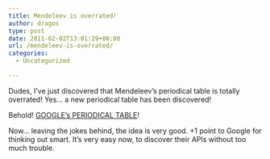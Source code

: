 ```yaml
---
title: Mendeleev is overrated!
author: dragos
type: post
date: 2011-02-02T13:01:29+00:00
url: /mendeleev-is-overrated/
categories:
  - Uncategorized

---
```

Dudes, I&#8217;ve just discovered that Mendeleev&#8217;s periodical table is totally overrated! Yes&#8230; a new periodical table has been discovered!

Behold! <a href="http://code.google.com/more/table/" target="_blank" rel="noopener noreferrer">GOOGLE&#8217;s PERIODICAL TABLE</a>!

Now&#8230; leaving the jokes behind, the idea is very good. +1 point to Google for thinking out smart. It&#8217;s very easy now, to discover their APIs without too much trouble.